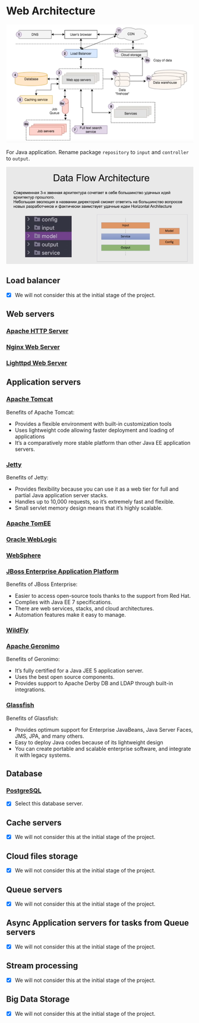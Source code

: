 # Web Architecture

![Modern web application architecture overview](./images/arch_1.png)

For Java application. Rename package `repository` to `input` and `controller` to `output`.

![Folder structure](./images/arch_2.png)

## Load balancer
- [x] We will not consider this at the initial stage of the project.

## Web servers

### [Apache HTTP Server](https://httpd.apache.org/)

### [Nginx Web Server](https://www.nginx.com/)

### [Lighttpd Web Server](https://www.lighttpd.net/)

## Application servers

### [Apache Tomcat](http://tomcat.apache.org/)

Benefits of Apache Tomcat:

* Provides a flexible environment with built-in customization tools
* Uses lightweight code allowing faster deployment and loading of applications
* It’s a comparatively more stable platform than other Java EE application servers.

### [Jetty](https://www.baeldung.com/jetty-embedded#:~:text=%20Embedded%20Jetty%20Server%20in%20Java%20%201,has%20good%20support%20for%20asynchronous%20request...%20More%20)

Benefits of Jetty:

* Provides flexibility because you can use it as a web tier for full and partial Java application server stacks.
* Handles up to 10,000 requests, so it’s extremely fast and flexible.
* Small servlet memory design means that it’s highly scalable. 

### [Apache TomEE](http://tomee.apache.org/download-ng.html)

### [Oracle WebLogic](https://www.oracle.com/middleware/technologies/fusionmiddleware-downloads.html)

### [WebSphere](https://www.ibm.com/cloud/websphere-application-server?lnk=STW_US_STESCH&lnk2=trial_WASCloud&pexp=def&psrc=none&mhsrc=ibmsearch_a&mhq=webshpere)

### [JBoss Enterprise Application Platform](https://www.redhat.com/en/technologies/jboss-middleware/application-platform)

Benefits of JBoss Enterprise:

* Easier to access open-source tools thanks to the support from Red Hat.
* Complies with Java EE 7 specifications.
* There are web services, stacks, and cloud architectures.
* Automation features make it easy to manage.

### [WildFly](http://wildfly.org/)

### [Apache Geronimo](http://geronimo.apache.org/)

Benefits of Geronimo:

* It’s fully certified for a Java JEE 5 application server.
* Uses the best open source components.
* Provides support to Apache Derby DB and LDAP through built-in integrations.

### [Glassfish](https://www.oracle.com/middleware/technologies/glassfish-server.html)

Benefits of Glassfish:

* Provides optimum support for Enterprise JavaBeans, Java Server Faces, JMS, JPA, and many others.
* Easy to deploy Java codes because of its lightweight design
* You can create portable and scalable enterprise software, and integrate it with legacy systems.

## Database

### [PostgreSQL](https://www.postgresql.org/)
- [x] Select this database server.

## Cache servers
- [x] We will not consider this at the initial stage of the project.

## Cloud files storage
- [x] We will not consider this at the initial stage of the project.

## Queue servers
- [x] We will not consider this at the initial stage of the project.

## Async Application servers for tasks from Queue servers
- [x] We will not consider this at the initial stage of the project.

## Stream processing
- [x] We will not consider this at the initial stage of the project.

## Big Data Storage
- [x] We will not consider this at the initial stage of the project.
